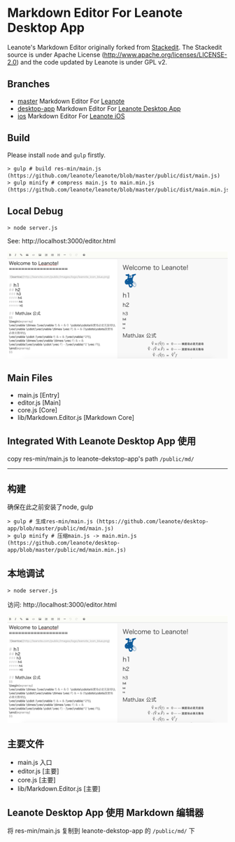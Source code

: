 # Markdown Editor For Leanote Desktop App

Leanote's Markdown Editor originally forked from [Stackedit](https://github.com/benweet/stackedit). The Stackedit source is under Apache License (http://www.apache.org/licenses/LICENSE-2.0) and the code updated by Leanote is under GPL v2.

## Branches

* [master](https://github.com/leanote/desktop-app) Markdown Editor For [Leanote](https://github.com/leanote/leanote)
* [desktop-app](https://github.com/leanote/markdown-editor/tree/desktop-app) Markdown Editor For [Leanote Desktop App](https://github.com/leanote/desktop-app)
* [ios](https://github.com/leanote/markdown-editor/tree/ios) Markdown Editor For [Leanote iOS](https://github.com/leanote/leanote-ios)

## Build

Please install `node` and `gulp` firstly.

```
> gulp # build res-min/main.js (https://github.com/leanote/leanote/blob/master/public/dist/main.js)
> gulp minify # compress main.js to main.min.js (https://github.com/leanote/leanote/blob/master/public/dist/main.min.js)
```

## Local Debug

```
> node server.js
```

See: http://localhost:3000/editor.html

![](screenshot.png)

## Main Files

* main.js [Entry]
* editor.js [Main]
* core.js [Core]
* lib/Markdown.Editor.js [Markdown Core]

## Integrated With Leanote Desktop App 使用
copy res-min/main.js to leanote-dekstop-app's path `/public/md/`

----------------------------

## 构建

确保在此之前安装了node, gulp

```
> gulp # 生成res-min/main.js (https://github.com/leanote/desktop-app/blob/master/public/md/main.js)
> gulp minify # 压缩main.js -> main.min.js (https://github.com/leanote/desktop-app/blob/master/public/md/main.min.js)
```

## 本地调试

```
> node server.js
```

访问: http://localhost:3000/editor.html

![](screenshot.png)

## 主要文件

* main.js 入口
* editor.js [主要]
* core.js [主要]
* lib/Markdown.Editor.js [主要]

## Leanote Desktop App 使用 Markdown 编辑器

将 res-min/main.js 复制到 leanote-dekstop-app 的 `/public/md/` 下
